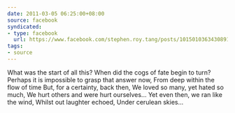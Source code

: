 ```yaml
---
date: 2011-03-05 06:25:00+08:00
source: facebook
syndicated:
- type: facebook
  url: https://www.facebook.com/stephen.roy.tang/posts/10150103634308912
tags:
- source
---
```


What was the start of all this? When did the cogs of fate begin to turn? Perhaps it is impossible to grasp that answer now, From deep within the flow of time  But, for a certainty, back then, We loved so many, yet hated so much, We hurt others and were hurt ourselves...  Yet even then, we ran like the wind, Whilst out laughter echoed, Under cerulean skies...